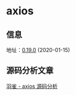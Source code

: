 # axios

## 信息

地址：[0.19.0](https://github.com/axios/axios/tree/v0.19.0) (2020-01-15)

## 源码分析文章

[羽雀 - axios 源码分析](https://www.yuque.com/pocky/source_code_analysis/axios)
